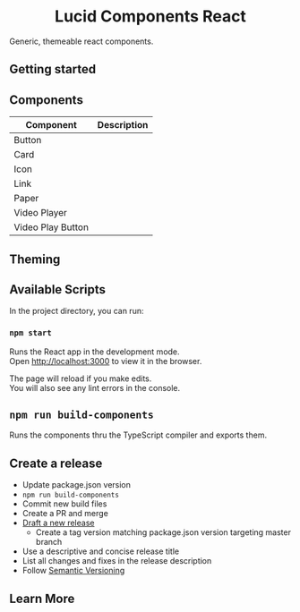 <h1 align="center">
  Lucid Components React
</h1>

Generic, themeable react components.

## Getting started

## Components

| Component                                  | Description                                                      |
| ------------------------------------------ | ---------------------------------------------------------------- |
| Button  |                        |
| Card  |                        |
| Icon  |                        |
| Link  |                        |
| Paper  |                        |
| Video Player  |                        |
| Video Play Button  |                        |

## Theming

## Available Scripts

In the project directory, you can run:

### `npm start`

Runs the React app in the development mode.<br>
Open [http://localhost:3000](http://localhost:3000) to view it in the browser.

The page will reload if you make edits.<br>
You will also see any lint errors in the console.

## `npm run build-components`

Runs the components thru the TypeScript compiler and exports them.

## Create a release
- Update package.json version
- `npm run build-components`
- Commit new build files
- Create a PR and merge
- [Draft a new release](https://github.com/lbucio/lucid-components-react/releases)
  - Create a tag version matching package.json version targeting master branch
- Use a descriptive and concise release title
- List all changes and fixes in the release description
- Follow [Semantic Versioning](https://semver.org/)

## Learn More
